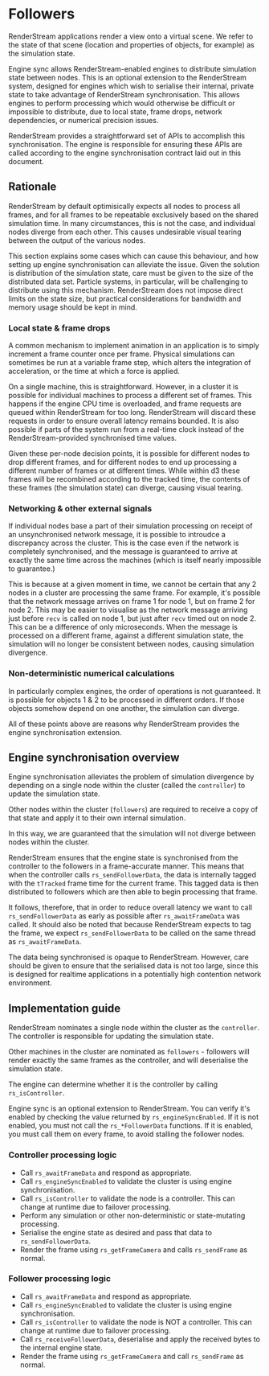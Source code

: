 # Followers

RenderStream applications render a view onto a virtual scene. We refer to the state of that scene (location and properties of objects, for example) as the simulation state.

Engine sync allows RenderStream-enabled engines to distribute simulation state between nodes. This is an optional extension to the RenderStream system, designed for engines which wish to serialise their internal, private state to take advantage of RenderStream synchronisation. This allows engines to perform processing which would otherwise be difficult or impossible to distribute, due to local state, frame drops, network dependencies, or numerical precision issues.

RenderStream provides a straightforward set of APIs to accomplish this synchronisation. The engine is responsible for ensuring these APIs are called according to the engine synchronisation contract laid out in this document.

## Rationale

RenderStream by default optimisically expects all nodes to process all frames, and for all frames to be repeatable exclusively based on the shared simulation time. In many circumstances, this is not the case, and individual nodes diverge from each other. This causes undesirable visual tearing between the output of the various nodes.

This section explains some cases which can cause this behaviour, and how setting up engine synchronisation can alleviate the issue. Given the solution is distribution of the simulation state, care must be given to the size of the distributed data set. Particle systems, in particular, will be challenging to distribute using this mechanism. RenderStream does not impose direct limits on the state size, but practical considerations for bandwidth and memory usage should be kept in mind.

### Local state & frame drops
A common mechanism to implement animation in an application is to simply increment a frame counter once per frame. Physical simulations can sometimes be run at a variable frame step, which alters the integration of acceleration, or the time at which a force is applied.

On a single machine, this is straightforward. However, in a cluster it is possible for individual machines to process a different set of frames. This happens if the engine CPU time is overloaded, and frame requests are queued within RenderStream for too long. RenderStream will discard these requests in order to ensure overall latency remains bounded. It is also possible if parts of the system run from a real-time clock instead of the RenderStream-provided synchronised time values.

Given these per-node decision points, it is possible for different nodes to drop different frames, and for different nodes to end up processing a different number of frames or at different times. While within d3 these frames will be recombined according to the tracked time, the contents of these frames (the simulation state) can diverge, causing visual tearing.

### Networking & other external signals
If individual nodes base a part of their simulation processing on receipt of an unsynchronised network message, it is possible to introudce a discrepancy across the cluster. This is the case even if the network is completely synchronised, and the message is guaranteed to arrive at exactly the same time across the machines (which is itself nearly impossible to guarantee.)

This is because at a given moment in time, we cannot be certain that any 2 nodes in a cluster are processing the same frame. For example, it's possible that the network message arrives on frame 1 for node 1, but on frame 2 for node 2. This may be easier to visualise as the network message arriving just before `recv` is called on node 1, but just after `recv` timed out on node 2. This can be a difference of only microseconds. When the message is processed on a different frame, against a different simulation state, the simulation will no longer be consistent between nodes, causing simulation divergence.

### Non-deterministic numerical calculations
In particularly complex engines, the order of operations is not guaranteed. It is possible for objects 1 & 2 to be processed in different orders. If those objects somehow depend on one another, the simulation can diverge.

All of these points above are reasons why RenderStream provides the engine synchronisation extension.

## Engine synchronisation overview

Engine synchronisation alleviates the problem of simulation divergence by depending on a single node within the cluster (called the `controller`) to update the simulation state.

Other nodes within the cluster (`followers`) are required to receive a copy of that state and apply it to their own internal simulation.

In this way, we are guaranteed that the simulation will not diverge between nodes within the cluster.

RenderStream ensures that the engine state is synchronised from the controller to the followers in a frame-accurate manner. This means that when the controller calls `rs_sendFollowerData`, the data is internally tagged with the `tTracked` frame time for the current frame. This tagged data is then distributed to followers which are then able to begin processing that frame.

It follows, therefore, that in order to reduce overall latency we want to call `rs_sendFollowerData` as early as possible after `rs_awaitFrameData` was called. It should also be noted that because RenderStream expects to tag the frame, we expect `rs_sendFollowerData` to be called on the same thread as `rs_awaitFrameData`.

The data being synchronised is opaque to RenderStream. However, care should be given to ensure that the serialised data is not too large, since this is designed for realtime applications in a potentially high contention network environment.

## Implementation guide

RenderStream nominates a single node within the cluster as the `controller`. The controller is responsible for updating the simulation state.

Other machines in the cluster are nominated as `followers` - followers will render exactly the same frames as the controller, and will deserialise the simulation state.

The engine can determine whether it is the controller by calling `rs_isController`.

Engine sync is an optional extension to RenderStream. You can verify it's enabled by checking the value returned by `rs_engineSyncEnabled`. If it is not enabled, you must not call the `rs_*FollowerData` functions. If it is enabled, you must call them on every frame, to avoid stalling the follower nodes.

### Controller processing logic
- Call `rs_awaitFrameData` and respond as appropriate.
- Call `rs_engineSyncEnabled` to validate the cluster is using engine synchronisation.
- Call `rs_isController` to validate the node is a controller. This can change at runtime due to failover processing.
- Perform any simulation or other non-deterministic or state-mutating processing.
- Serialise the engine state as desired and pass that data to `rs_sendFollowerData`.
- Render the frame using `rs_getFrameCamera` and calls `rs_sendFrame` as normal.

### Follower processing logic
- Call `rs_awaitFrameData` and respond as appropriate.
- Call `rs_engineSyncEnabled` to validate the cluster is using engine synchronisation.
- Call `rs_isController` to validate the node is NOT a controller. This can change at runtime due to failover processing.
- Call `rs_receiveFollowerData`, deserialise and apply the received bytes to the internal engine state.
- Render the frame using `rs_getFrameCamera` and call `rs_sendFrame` as normal.
